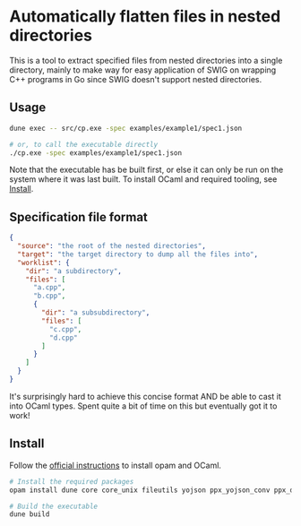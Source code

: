 # Automatically flatten files in nested directories

This is a tool to extract specified files from nested directories into a single
directory, mainly to make way for easy application of SWIG on wrapping C++
programs in Go since SWIG doesn't support nested directories.

## Usage

```sh
dune exec -- src/cp.exe -spec examples/example1/spec1.json

# or, to call the executable directly
./cp.exe -spec examples/example1/spec1.json
```

Note that the executable has be built first, or else it can only be run on the
system where it was last built. To install OCaml and required tooling, see
[Install](##Install).

## Specification file format

```json
{
  "source": "the root of the nested directories",
  "target": "the target directory to dump all the files into",
  "worklist": {
    "dir": "a subdirectory",
    "files": [
      "a.cpp",
      "b.cpp",
      {
        "dir": "a subsubdirectory",
        "files": [
          "c.cpp",
          "d.cpp"
        ]
      }
    ]
  }
}
```

It's surprisingly hard to achieve this concise format AND be able to cast it
into OCaml types. Spent quite a bit of time on this but eventually got it to
work!

## Install

Follow the [official instructions](https://ocaml.org/docs/up-and-running) to install opam and OCaml.

```sh
# Install the required packages
opam install dune core core_unix fileutils yojson ppx_yojson_conv ppx_deriving

# Build the executable
dune build
```
